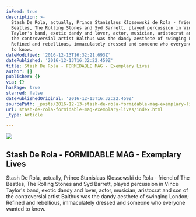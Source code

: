 ```yaml
---
inFeed: true
description: >-
  Stash De Rola, actually, Prince Stanislaus Klossowski de Rola - friend of The
  Beatles, The Rolling Stones and Syd Barrett, played percussion in Vince
  Taylor's band, exotic dandy and lover, actor, musician, aristocrat and son of
  the controversial artist Balthus was the dandy aesthete of swinging London;
  Refined and rebellious, immaculately dressed and someone who everyone wanted
  to know.
dateModified: '2016-12-13T16:32:21.693Z'
datePublished: '2016-12-13T16:32:22.459Z'
title: Stash De Rola - FORMIDABLE MAG - Exemplary Lives
author: []
publisher: {}
via: {}
hasPage: true
starred: false
datePublishedOriginal: '2016-12-13T16:32:22.459Z'
sourcePath: _posts/2016-12-13-stash-de-rola-formidable-mag-exemplary-lives.md
url: stash-de-rola-formidable-mag-exemplary-lives/index.html
_type: Article

---
```

<article style=""><img src="https://imgflo.herokuapp.com/graph/2b2431f8e7ba7b0/93c9b10972a66a61e975504b91ea805a/noop.jpg?input=http%3A%2F%2Fwww.formidablemag.com%2Fwp-content%2Fuploads%2F2015%2F10%2Fstash-de-rola_formidable.jpg" /><h1>Stash De Rola - FORMIDABLE MAG - Exemplary Lives</h1><p>Stash De Rola, actually, Prince Stanislaus Klossowski de Rola - friend of The Beatles, The Rolling Stones and Syd Barrett, played percussion in Vince Taylor's band, exotic dandy and lover, actor, musician, aristocrat and son of the controversial artist Balthus was the dandy aesthete of swinging London; Refined and rebellious, immaculately dressed and someone who everyone wanted to know.</p></article>